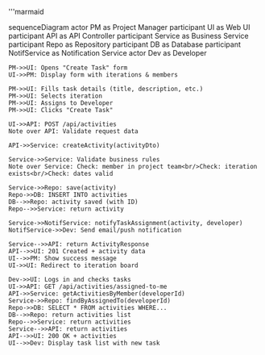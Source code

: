 '''marmaid

sequenceDiagram
    actor PM as Project Manager
    participant UI as Web UI
    participant API as API Controller
    participant Service as Business Service
    participant Repo as Repository
    participant DB as Database
    participant NotifService as Notification Service
    actor Dev as Developer
    
    PM->>UI: Opens "Create Task" form
    UI->>PM: Display form with iterations & members
    
    PM->>UI: Fills task details (title, description, etc.)
    PM->>UI: Selects iteration
    PM->>UI: Assigns to Developer
    PM->>UI: Clicks "Create Task"
    
    UI->>API: POST /api/activities
    Note over API: Validate request data
    
    API->>Service: createActivity(activityDto)
    
    Service->>Service: Validate business rules
    Note over Service: Check: member in project team<br/>Check: iteration exists<br/>Check: dates valid
    
    Service->>Repo: save(activity)
    Repo->>DB: INSERT INTO activities
    DB-->>Repo: activity saved (with ID)
    Repo-->>Service: return activity
    
    Service->>NotifService: notifyTaskAssignment(activity, developer)
    NotifService->>Dev: Send email/push notification
    
    Service-->>API: return ActivityResponse
    API-->>UI: 201 Created + activity data
    UI-->>PM: Show success message
    UI->>UI: Redirect to iteration board
    
    Dev->>UI: Logs in and checks tasks
    UI->>API: GET /api/activities/assigned-to-me
    API->>Service: getActivitiesByMember(developerId)
    Service->>Repo: findByAssignedTo(developerId)
    Repo->>DB: SELECT * FROM activities WHERE...
    DB-->>Repo: return activities list
    Repo-->>Service: return activities
    Service-->>API: return activities
    API-->>UI: 200 OK + activities
    UI-->>Dev: Display task list with new task

